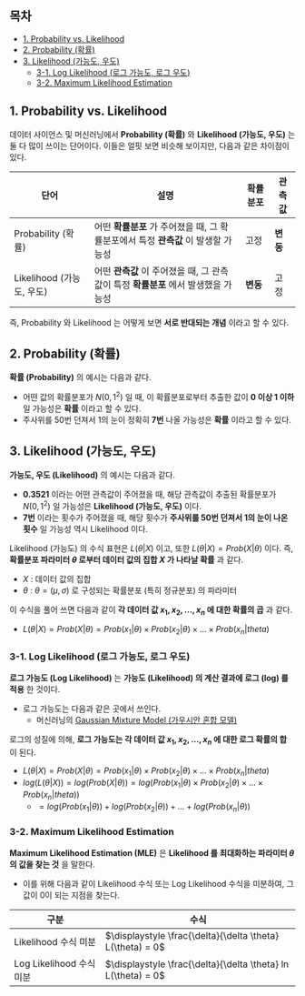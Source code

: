 ## 목차

* [1. Probability vs. Likelihood](#1-probability-vs-likelihood)
* [2. Probability (확률)](#2-probability-확률)
* [3. Likelihood (가능도, 우도)](#3-likelihood-가능도-우도)
  * [3-1. Log Likelihood (로그 가능도, 로그 우도)](#3-1-log-likelihood-로그-가능도-로그-우도)
  * [3-2. Maximum Likelihood Estimation](#3-2-maximum-likelihood-estimation)

## 1. Probability vs. Likelihood

데이터 사이언스 및 머신러닝에서 **Probability (확률)** 와 **Likelihood (가능도, 우도)** 는 둘 다 많이 쓰이는 단어이다. 이들은 얼핏 보면 비슷해 보이지만, 다음과 같은 차이점이 있다.

| 단어                   | 설명                                                  | 확률분포   | 관측값    |
|----------------------|-----------------------------------------------------|--------|--------|
| Probability (확률)     | 어떤 **확률분포** 가 주어졌을 때, 그 확률분포에서 특정 **관측값** 이 발생할 가능성 | 고정     | **변동** |
| Likelihood (가능도, 우도) | 어떤 **관측값** 이 주어졌을 때, 그 관측값이 특정 **확률분포** 에서 발생했을 가능성 | **변동** | 고정     |

즉, Probability 와 Likelihood 는 어떻게 보면 **서로 반대되는 개념** 이라고 할 수 있다.

## 2. Probability (확률)

**확률 (Probability)** 의 예시는 다음과 같다.

* 어떤 값의 확률분포가 $N(0, 1^2)$ 일 때, 이 확률분포로부터 추출한 값이 **0 이상 1 이하** 일 가능성은 **확률** 이라고 할 수 있다.
* 주사위를 50번 던져서 1의 눈이 정확히 **7번** 나올 가능성은 **확률** 이라고 할 수 있다.

## 3. Likelihood (가능도, 우도)

**가능도, 우도 (Likelihood)** 의 예시는 다음과 같다.

* **0.3521** 이라는 어떤 관측값이 주어졌을 때, 해당 관측값이 추출된 확률분포가 $N(0, 1^2)$ 일 가능성은 **Likelihood (가능도, 우도)** 이다.
* **7번** 이라는 횟수가 주어졌을 때, 해당 횟수가 **주사위를 50번 던져서 1의 눈이 나온 횟수** 일 가능성 역시 Likelihood 이다.

Likelihood (가능도) 의 수식 표현은 $L(\theta|X)$ 이고, 또한 $L(\theta|X) = Prob(X|\theta)$ 이다. 즉, **확률분포 파라미터 $\theta$ 로부터 데이터 값의 집합 $X$ 가 나타날 확률** 과 같다.

* $X$ : 데이터 값의 집합
* $\theta$ : $\theta = (\mu, \sigma)$ 로 구성되는 확률분포 (특히 정규분포) 의 파라미터

이 수식을 풀어 쓰면 다음과 같이 **각 데이터 값 $x_1, x_2, ..., x_n$ 에 대한 확률의 곱** 과 같다.

* $L(\theta|X) = Prob(X|\theta) = Prob(x_1|\theta) \times Prob(x_2|\theta) \times ... \times Prob(x_n|theta)$

### 3-1. Log Likelihood (로그 가능도, 로그 우도)

**로그 가능도 (Log Likelihood)** 는 **가능도 (Likelihood) 의 계산 결과에 로그 (log) 를 적용** 한 것이다.

* 로그 가능도는 다음과 같은 곳에서 쓰인다.
  * 머신러닝의 [Gaussian Mixture Model (가우시안 혼합 모델)](../Machine%20Learning%20Models/머신러닝_모델_Gaussian_Mixture.md)

로그의 성질에 의해, **로그 가능도는 각 데이터 값 $x_1, x_2, ..., x_n$ 에 대한 로그 확률의 합** 이 된다.

* $L(\theta|X) = Prob(X|\theta) = Prob(x_1|\theta) \times Prob(x_2|\theta) \times ... \times Prob(x_n|theta)$
* $log(L(\theta|X)) = log(Prob(X|\theta)) = log(Prob(x_1|\theta) \times Prob(x_2|\theta) \times ... \times Prob(x_n|theta))$
  * $= log(Prob(x_1|\theta)) + log(Prob(x_2|\theta)) + ... + log(Prob(x_n|\theta))$

### 3-2. Maximum Likelihood Estimation

**Maximum Likelihood Estimation (MLE)** 은 **Likelihood 를 최대화하는 파라미터 $\theta$ 의 값을 찾는 것** 을 말한다.

* 이를 위해 다음과 같이 Likelihood 수식 또는 Log Likelihood 수식을 미분하여, 그 값이 0이 되는 지점을 찾는다.

| 구분                   | 수식                                                            |
|----------------------|---------------------------------------------------------------|
| Likelihood 수식 미분     | $\displaystyle \frac{\delta}{\delta \theta} L(\theta) = 0$    |
| Log Likelihood 수식 미분 | $\displaystyle \frac{\delta}{\delta \theta} ln L(\theta) = 0$ |